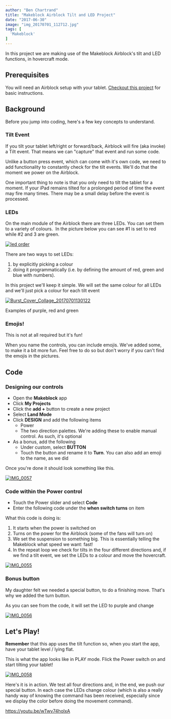 ```yaml
---
author: "Ben Chartrand"
title: "Makeblock Airblock Tilt and LED Project"
date: "2017-06-30"
image: "img_20170701_112712.jpg"
tags: [
  'Makeblock'
]
---
```


In this project we are making use of the Makeblock Airblock's tilt and LED functions, in hovercraft mode.

## Prerequisites

You will need an Airblock setup with your tablet. [Checkout this project](http://liftcodeplay.com/2017/06/28/makeblock-airblock-hovercraft-dance-project/) for basic instructions.

## Background

Before you jump into coding, here's a few key concepts to understand.

### Tilt Event

If you tilt your tablet left/right or forward/back, Airblock will fire (aka invoke) a Tilt event. That means we can "capture" that event and run some code.

Unlike a button press event, which can come with it's own code, we need to add functionality to constantly check for the tilt events. We'll do that the moment we power on the Airblock.

One important thing to note is that you only need to tilt the tablet for a moment. If your iPad remains tilted for a prolonged period of time the event may fire many times. There may be a small delay before the event is processed.

### LEDs

On the main module of the Airblock there are three LEDs. You can set them to a variety of colours.  In the picture below you can see #1 is set to red while #2 and 3 are green.

[![led order](https://liftcodeplay.files.wordpress.com/2017/07/led-order.png?w=520)](https://liftcodeplay.files.wordpress.com/2017/07/led-order.png)

There are two ways to set LEDs:

1. by explicitly picking a colour
2. doing it programmatically (i.e. by defining the amount of red, green and blue with numbers).

In this project we'll keep it simple. We will set the same colour for all LEDs and we'll just pick a colour for each tilt event

[![Burst_Cover_Collage_20170701130122](images/burst_cover_collage_20170701130122.jpg)](https://liftcodeplay.files.wordpress.com/2017/07/burst_cover_collage_20170701130122.jpg)

Examples of purple, red and green

### Emojis!

This is not at all required but it's fun!

When you name the controls, you can include emojis. We've added some, to make it a bit more fun. Feel free to do so but don't worry if you can't find the emojis in the pictures.

## Code

### Designing our controls

- Open the **Makeblock** app
- Click **My Projects**
- Click the **add +** button to create a new project
- Select **Land Mode**
- Click **DESIGN** and add the following items
    - Power
    - The two direction palettes. We're adding these to enable manual control. As such, it's optional
- As a bonus, add the following
    - Under custom, select **BUTTON**
    - Touch the button and rename it to **Turn**. You can also add an emoji to the name, as we did

Once you're done it should look something like this.

[![IMG_0057](images/img_0057.png)](https://liftcodeplay.files.wordpress.com/2017/07/img_0057.png)

### Code within the Power control

- Touch the Power slider and select **Code**
- Enter the following code under the **when switch turns** on item

What this code is doing is:

1. It starts when the power is switched on
2. Turns on the power for the Airblock (some of the fans will turn on)
3. We set the suspension to something big. This is essentially telling the Makeblock what speed we want: fast!
4. In the repeat loop we check for tilts in the four different directions and, if we find a tilt event, we set the LEDs to a colour and move the hovercraft.

[![IMG_0055](images/img_0055.png)](https://liftcodeplay.files.wordpress.com/2017/07/img_0055.png)

### Bonus button

My daughter felt we needed a special button, to do a finishing move. That's why we added the turn button.

As you can see from the code, it will set the LED to purple and change

[![IMG_0056](images/img_0056.png)](https://liftcodeplay.files.wordpress.com/2017/07/img_0056.png)

## Let's Play!

**Remember** that this app uses the tilt function so, when you start the app, have your tablet level / lying flat.

This is what the app looks like in PLAY mode. Flick the Power switch on and start tilting your tablet!

[![IMG_0058](images/img_0058.png)](https://liftcodeplay.files.wordpress.com/2017/07/img_0058.png)

Here's it is in action. We test all four directions and, in the end, we push our special button. In each case the LEDs change colour (which is also a really handy way of knowing the command has been received, especially since we display the color before doing the movement command).

https://youtu.be/wTwv74holxA
